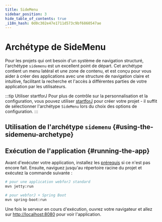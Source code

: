 ```yaml
---
title: SideMenu
sidebar_position: 3
hide_table_of_contents: true
_i18n_hash: 0d0c302e47e1711d573c9bf6860547ae
---
```

<Head>
  <style>{`
  .container {
    max-width: 65em !important;
  }
  `}</style>
</Head>

<!-- vale off -->
# Archétype de SideMenu
<!-- vale on -->

Pour les projets qui ont besoin d'un système de navigation structuré, l'archétype `sidemenu` est un excellent point de départ. Cet archétype contient un menu latéral et une zone de contenu, et est conçu pour vous aider à créer des applications avec une structure de navigation claire et intuitive, facilitant la recherche et l'accès à différentes parties de votre application par les utilisateurs.

:::tip Utiliser startforJ
Pour plus de contrôle sur la personnalisation et la configuration, vous pouvez utiliser [startforJ](https://docs.webforj.com/startforj/) pour créer votre projet - il suffit de sélectionner l'archétype `SideMenu` lors du choix des options de configuration.
:::

## Utilisation de l'archétype `sidemenu` {#using-the-sidemenu-archetype}

<ComponentArchetype
project="sidemenu"
/>

## Exécution de l'application {#running-the-app}

Avant d'exécuter votre application, installez les [prérequis](../../introduction/prerequisites) si ce n'est pas encore fait. Ensuite, naviguez jusqu'au répertoire racine du projet et exécutez la commande suivante :

```bash
# pour une application webforJ standard
mvn jetty:run

# pour webforJ + Spring Boot
mvn spring-boot:run
```

Une fois le serveur en cours d'exécution, ouvrez votre navigateur et allez sur [http://localhost:8080](http://localhost:8080) pour voir l'application.

